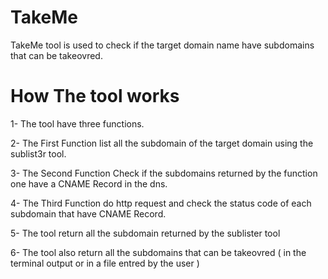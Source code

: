 # TakeMe
TakeMe tool is used to check if the target domain name have subdomains that can be takeovred.

# How The tool works
1- The tool have three functions.

2- The First Function list all the subdomain of the target domain using the sublist3r tool.

3- The Second Function Check if the subdomains returned by the function one have a CNAME Record in the dns.

4- The Third Function do http request and check the status code of each subdomain that have CNAME Record.

5- The tool return all the subdomain returned by the sublister tool

6- The tool also return all the subdomains that can be takeovred ( in the terminal output or in a file entred by the user )
